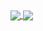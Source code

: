 <a href="https://github.com/IsaGher/github-readme-stats" style="margin-bottom: 1em">
  <img align="center" src="https://github-readme-stats.vercel.app/api?username=IsaGher&count_private=true&show_icons=true&theme=radical" />
</a>
<a href="(https://github.com/IsaGher/github-readme-stats">
  <img align="center" src="https://github-readme-stats.vercel.app/api/top-langs/?username=IsaGher&theme=radical&langs_count=8&layout=compact" />
</a>
